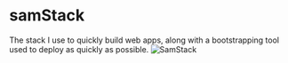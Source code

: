 # samStack
The stack I use to quickly build web apps, along with a bootstrapping tool used to deploy as quickly as possible.
![SamStack](https://user-images.githubusercontent.com/14854359/230637853-3d3bbfa7-aa1f-4e1b-ac2e-4bdc2e748777.png)
